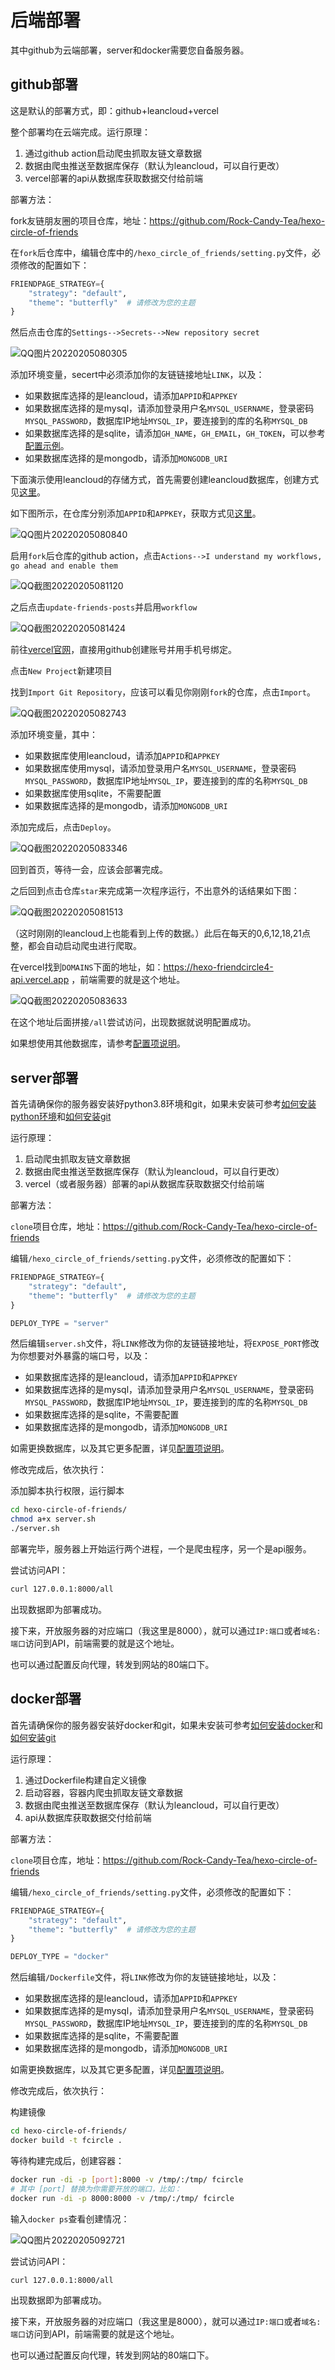# 后端部署

其中github为云端部署，server和docker需要您自备服务器。

## github部署

这是默认的部署方式，即：github+leancloud+vercel

整个部署均在云端完成。运行原理：

1. 通过github action启动爬虫抓取友链文章数据
2. 数据由爬虫推送至数据库保存（默认为leancloud，可以自行更改）
3. vercel部署的api从数据库获取数据交付给前端

部署方法：

fork友链朋友圈的项目仓库，地址：https://github.com/Rock-Candy-Tea/hexo-circle-of-friends

在`fork`后仓库中，编辑仓库中的`/hexo_circle_of_friends/setting.py`文件，必须修改的配置如下：

```python
FRIENDPAGE_STRATEGY={
    "strategy": "default",
    "theme": "butterfly"  # 请修改为您的主题
}
```

然后点击仓库的`Settings-->Secrets-->New repository secret`

![QQ图片20220205080305](QQ图片20220205080305.png)

添加环境变量，secert中必须添加你的友链链接地址`LINK`，以及：

- 如果数据库选择的是leancloud，请添加`APPID`和`APPKEY`
- 如果数据库选择的是mysql，请添加登录用户名`MYSQL_USERNAME`，登录密码`MYSQL_PASSWORD`，数据库IP地址`MYSQL_IP`，要连接到的库的名称`MYSQL_DB`
- 如果数据库选择的是sqlite，请添加`GH_NAME`，`GH_EMAIL`，`GH_TOKEN`，可以参考[配置示例](settings.md?id=githubsqlite)。
- 如果数据库选择的是mongodb，请添加`MONGODB_URI`

下面演示使用leancloud的存储方式，首先需要创建leancloud数据库，创建方式见[这里](problems.md?id=如何创建leancloud数据库？)。

如下图所示，在仓库分别添加`APPID`和`APPKEY`，获取方式见[这里](problems.md?id=如何获取appid和appkey？)。

![QQ图片20220205080840](QQ图片20220205080840.png)

启用`fork`后仓库的github action，点击`Actions-->I understand my workflows, go ahead and enable them`

![QQ截图20220205081120](QQ截图20220205081120.png)

之后点击`update-friends-posts`并启用`workflow`

![QQ截图20220205081424](QQ截图20220205081424.png)

前往[vercel官网](https://vercel.com/)，直接用github创建账号并用手机号绑定。

点击`New Project`新建项目

找到`Import Git Repository`，应该可以看见你刚刚`fork`的仓库，点击`Import`。

![QQ截图20220205082743](QQ截图20220205082743.png)

添加环境变量，其中：

- 如果数据库使用leancloud，请添加`APPID`和`APPKEY`
- 如果数据库使用mysql，请添加登录用户名`MYSQL_USERNAME`，登录密码`MYSQL_PASSWORD`，数据库IP地址`MYSQL_IP`，要连接到的库的名称`MYSQL_DB`
- 如果数据库使用sqlite，不需要配置
- 如果数据库选择的是mongodb，请添加`MONGODB_URI`

添加完成后，点击`Deploy`。

![QQ截图20220205083346](QQ截图20220205083346.png)

回到首页，等待一会，应该会部署完成。

之后回到点击仓库`star`来完成第一次程序运行，不出意外的话结果如下图：

![QQ截图20220205081513](QQ截图20220205081513.png)

（这时刚刚的leancloud上也能看到上传的数据。）此后在每天的0,6,12,18,21点整，都会自动启动爬虫进行爬取。

在vercel找到`DOMAINS`下面的地址，如：https://hexo-friendcircle4-api.vercel.app ，前端需要的就是这个地址。

![QQ截图20220205083633](QQ截图20220205083633.png)

在这个地址后面拼接`/all`尝试访问，出现数据就说明配置成功。

如果想使用其他数据库，请参考[配置项说明](settings.md)。

## server部署

首先请确保你的服务器安装好python3.8环境和git，如果未安装可参考[如何安装python环境](problems.md?id=如何安装python环境？)和[如何安装git](problems.md?id=如何安装git？)

运行原理：

1. 启动爬虫抓取友链文章数据
2. 数据由爬虫推送至数据库保存（默认为leancloud，可以自行更改）
3. vercel（或者服务器）部署的api从数据库获取数据交付给前端

部署方法：

`clone`项目仓库，地址：https://github.com/Rock-Candy-Tea/hexo-circle-of-friends

编辑`/hexo_circle_of_friends/setting.py`文件，必须修改的配置如下：

```python
FRIENDPAGE_STRATEGY={
    "strategy": "default",
    "theme": "butterfly"  # 请修改为您的主题
}

DEPLOY_TYPE = "server"
```

然后编辑`server.sh`文件，将`LINK`修改为你的友链链接地址，将`EXPOSE_PORT`修改为你想要对外暴露的端口号，以及：

- 如果数据库选择的是leancloud，请添加`APPID`和`APPKEY`
- 如果数据库选择的是mysql，请添加登录用户名`MYSQL_USERNAME`，登录密码`MYSQL_PASSWORD`，数据库IP地址`MYSQL_IP`，要连接到的库的名称`MYSQL_DB`
- 如果数据库选择的是sqlite，不需要配置
- 如果数据库选择的是mongodb，请添加`MONGODB_URI`

如需更换数据库，以及其它更多配置，详见[配置项说明](settings.md)。

修改完成后，依次执行：

添加脚本执行权限，运行脚本

```bash
cd hexo-circle-of-friends/
chmod a+x server.sh
./server.sh
```

部署完毕，服务器上开始运行两个进程，一个是爬虫程序，另一个是api服务。

尝试访问API：

```bash
curl 127.0.0.1:8000/all
```

出现数据即为部署成功。

接下来，开放服务器的对应端口（我这里是8000），就可以通过`IP:端口`或者`域名:端口`访问到API，前端需要的就是这个地址。

也可以通过配置反向代理，转发到网站的80端口下。

## docker部署

首先请确保你的服务器安装好docker和git，如果未安装可参考[如何安装docker](problems.md?id=如何安装docker？)和[如何安装git](problems.md?id=如何安装git？)

运行原理：

1. 通过Dockerfile构建自定义镜像
2. 启动容器，容器内爬虫抓取友链文章数据
3. 数据由爬虫推送至数据库保存（默认为leancloud，可以自行更改）
4. api从数据库获取数据交付给前端

部署方法：

`clone`项目仓库，地址：https://github.com/Rock-Candy-Tea/hexo-circle-of-friends

编辑`/hexo_circle_of_friends/setting.py`文件，必须修改的配置如下：

```python
FRIENDPAGE_STRATEGY={
    "strategy": "default",
    "theme": "butterfly"  # 请修改为您的主题
}

DEPLOY_TYPE = "docker"
```

然后编辑`/Dockerfile`文件，将`LINK`修改为你的友链链接地址，以及：

- 如果数据库选择的是leancloud，请添加`APPID`和`APPKEY`
- 如果数据库选择的是mysql，请添加登录用户名`MYSQL_USERNAME`，登录密码`MYSQL_PASSWORD`，数据库IP地址`MYSQL_IP`，要连接到的库的名称`MYSQL_DB`
- 如果数据库选择的是sqlite，不需要配置
- 如果数据库选择的是mongodb，请添加`MONGODB_URI`

如需更换数据库，以及其它更多配置，详见[配置项说明](settings.md)。

修改完成后，依次执行：

构建镜像

```bash
cd hexo-circle-of-friends/
docker build -t fcircle .
```

等待构建完成后，创建容器：

```bash
docker run -di -p [port]:8000 -v /tmp/:/tmp/ fcircle
# 其中 [port] 替换为你需要开放的端口，比如：
docker run -di -p 8000:8000 -v /tmp/:/tmp/ fcircle
```

输入`docker ps`查看创建情况：

![QQ图片20220205092721](QQ图片20220205092721.png)

尝试访问API：

```bash
curl 127.0.0.1:8000/all
```

出现数据即为部署成功。

接下来，开放服务器的对应端口（我这里是8000），就可以通过`IP:端口`或者`域名:端口`访问到API，前端需要的就是这个地址。

也可以通过配置反向代理，转发到网站的80端口下。

